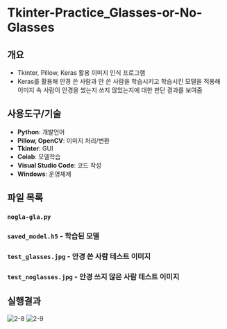 # Tkinter-Practice_Glasses-or-No-Glasses

## 개요

- Tkinter, Pillow, Keras 활용 이미지 인식 프로그램
- Keras를 활용해 안경 쓴 사람과 안 쓴 사람을 학습시키고 학습시킨 모델을 적용해 이미지 속 사람이 안경을 썼는지 쓰지 않았는지에 대한 판단 결과를 보여줌

## 사용도구/기술 

- **Python**: 개발언어
- **Pillow, OpenCV**: 이미지 처리/변환
- **Tkinter**: GUI
- **Colab**: 모델학습
- **Visual Studio Code**: 코드 작성
- **Windows**: 운영체제

## 파일 목록

### `nogla-gla.py`
### `saved_model.h5` - 학습된 모델
### `test_glasses.jpg` - 안경 쓴 사람 테스트 이미지
### `test_noglasses.jpg` - 안경 쓰지 않은 사람 테스트 이미지

## 실행결과
![2-8](https://github.com/user-attachments/assets/7e9ad984-2c96-4bf8-acbf-734c097e78e6)
![2-9](https://github.com/user-attachments/assets/4116b729-8198-4351-932d-44cf494b96da)

